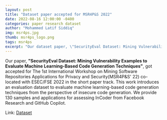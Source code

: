 ```yaml
---
layout: post
title: "Dataset paper accepted for MSR4P&S 2022"
date: 2022-08-16 12:00:00 -0400
categories: paper research dataset
author: "Mohammed Latif Siddiq"
img: msr4ps.jpg
thumb: msr4ps_logo.png
tags: msr4ps
excerpt: "Our dataset paper, \"SecurityEval Dataset: Mining Vulnerability Examples to Evaluate Machine Learning-Based Code Generation Techniques\", got accepted for The 1st International Workshop on Mining Software Repositories Applications for Privacy and Security(MSR4P&S' 22) co-located with ESEC/FSE 2022 in the short paper track."
---
```


Our paper, **"SecurityEval Dataset: Mining Vulnerability Examples to Evaluate Machine Learning-Based Code Generation Techniques"**, got accepted for The 1st International Workshop on Mining Software Repositories Applications for Privacy and Security(MSR4P&S' 22) co-located with ESEC/FSE 2022 in the short paper track. This work introduces an evaluation dataset to evaluate machine learning-based code generation techniques from the perspective of insecure code generation. We provide 130 samples and applications for assessing InCoder from Facebook Research and GitHub Copilot.

Link: <a href="https://github.com/s2e-lab/SecurityEval">Dataset</a>